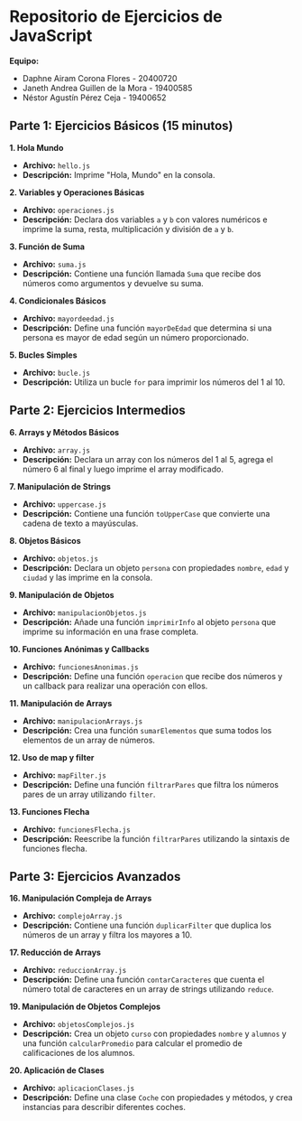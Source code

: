 # Repositorio de Ejercicios de JavaScript

**Equipo:**
- Daphne Airam Corona Flores - 20400720
- Janeth Andrea Guillen de la Mora - 19400585
- Néstor Agustín Pérez Ceja - 19400652

## Parte 1: Ejercicios Básicos (15 minutos)

**1. Hola Mundo**
- **Archivo:** `hello.js`
- **Descripción:** Imprime "Hola, Mundo" en la consola.

**2. Variables y Operaciones Básicas**
- **Archivo:** `operaciones.js`
- **Descripción:** Declara dos variables `a` y `b` con valores numéricos e imprime la suma, resta, multiplicación y división de `a` y `b`.

**3. Función de Suma**
- **Archivo:** `suma.js`
- **Descripción:** Contiene una función llamada `Suma` que recibe dos números como argumentos y devuelve su suma.

**4. Condicionales Básicos**
- **Archivo:** `mayordeedad.js`
- **Descripción:** Define una función `mayorDeEdad` que determina si una persona es mayor de edad según un número proporcionado.

**5. Bucles Simples**
- **Archivo:** `bucle.js`
- **Descripción:** Utiliza un bucle `for` para imprimir los números del 1 al 10.

## Parte 2: Ejercicios Intermedios

**6. Arrays y Métodos Básicos**
- **Archivo:** `array.js`
- **Descripción:** Declara un array con los números del 1 al 5, agrega el número 6 al final y luego imprime el array modificado.

**7. Manipulación de Strings**
- **Archivo:** `uppercase.js`
- **Descripción:** Contiene una función `toUpperCase` que convierte una cadena de texto a mayúsculas.

**8. Objetos Básicos**
- **Archivo:** `objetos.js`
- **Descripción:** Declara un objeto `persona` con propiedades `nombre`, `edad` y `ciudad` y las imprime en la consola.

**9. Manipulación de Objetos**
- **Archivo:** `manipulacionObjetos.js`
- **Descripción:** Añade una función `imprimirInfo` al objeto `persona` que imprime su información en una frase completa.

**10. Funciones Anónimas y Callbacks**
- **Archivo:** `funcionesAnonimas.js`
- **Descripción:** Define una función `operacion` que recibe dos números y un callback para realizar una operación con ellos.

**11. Manipulación de Arrays**
- **Archivo:** `manipulacionArrays.js`
- **Descripción:** Crea una función `sumarElementos` que suma todos los elementos de un array de números.

**12. Uso de map y filter**
- **Archivo:** `mapFilter.js`
- **Descripción:** Define una función `filtrarPares` que filtra los números pares de un array utilizando `filter`.

**13. Funciones Flecha**
- **Archivo:** `funcionesFlecha.js`
- **Descripción:** Reescribe la función `filtrarPares` utilizando la sintaxis de funciones flecha.

## Parte 3: Ejercicios Avanzados

**16. Manipulación Compleja de Arrays**
- **Archivo:** `complejoArray.js`
- **Descripción:** Contiene una función `duplicarFilter` que duplica los números de un array y filtra los mayores a 10.

**17. Reducción de Arrays**
- **Archivo:** `reduccionArray.js`
- **Descripción:** Define una función `contarCaracteres` que cuenta el número total de caracteres en un array de strings utilizando `reduce`.

**19. Manipulación de Objetos Complejos**
- **Archivo:** `objetosComplejos.js`
- **Descripción:** Crea un objeto `curso` con propiedades `nombre` y `alumnos` y una función `calcularPromedio` para calcular el promedio de calificaciones de los alumnos.

**20. Aplicación de Clases**
- **Archivo:** `aplicacionClases.js`
- **Descripción:** Define una clase `Coche` con propiedades y métodos, y crea instancias para describir diferentes coches.
